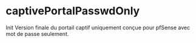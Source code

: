 # captivePortalPasswdOnly
Init
Version finale du portail captif uniquement conçue pour pfSense avec mot de passe seulement.
